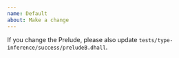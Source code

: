 ```yaml
---
name: Default
about: Make a change
---
```


If you change the Prelude, please also update `tests/type-inference/success/preludeB.dhall`.
